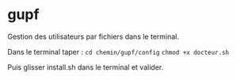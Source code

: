# gupf
Gestion des utilisateurs par fichiers dans le terminal.

Dans le terminal taper :
`cd chemin/gupf/config`
`chmod +x docteur.sh`

Puis glisser install.sh dans le terminal et valider.
